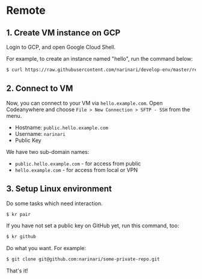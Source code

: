 # Remote

## 1. Create VM instance on GCP

Login to GCP, and open Google Cloud Shell.

For example, to create an instance named "hello", run the command below: 

```bash
$ curl https://raw.githubusercontent.com/narinari/develop-env/master/remote/create.sh | sh -s hello
```


## 2. Connect to VM

Now, you can connect to your VM via `hello.example.com`. Open Codeanywhere and choose `File > New Connection > SFTP - SSH` from the menu.

- Hostname: `public.hello.example.com`
- Username: `narinari`
- Public Key

We have two sub-domain names:

- `public.hello.example.com` - for access from public
- `hello.example.com` - for access from local or VPN


## 3. Setup Linux environment

Do some tasks which need interaction.

```bash
$ kr pair
```

If you have not set a public key on GitHub yet, run this command, too:

```bash
$ kr github
```

Do what you want. For example:

```bash
$ git clone git@github.com:narinari/some-private-repo.git
```

That's it!
